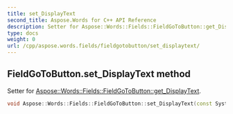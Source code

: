 ```yaml
---
title: set_DisplayText
second_title: Aspose.Words for C++ API Reference
description: Setter for Aspose::Words::Fields::FieldGoToButton::get_DisplayText. 
type: docs
weight: 0
url: /cpp/aspose.words.fields/fieldgotobutton/set_displaytext/
---
```

## FieldGoToButton.set_DisplayText method


Setter for [Aspose::Words::Fields::FieldGoToButton::get_DisplayText](./get_displaytext/).

```cpp
void Aspose::Words::Fields::FieldGoToButton::set_DisplayText(const System::String &value)
```

